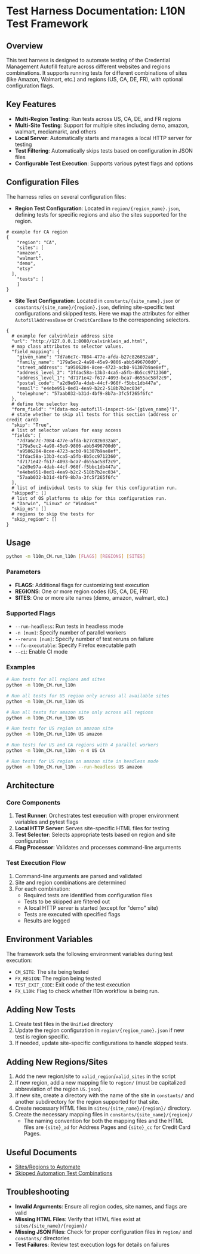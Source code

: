 # Test Harness Documentation: L10N Test Framework

## Overview

This test harness is designed to automate testing of the Credential Management Autofill feature across different websites and regions combinations. It supports running tests for different combinations of sites (like Amazon, Walmart, etc.) and regions (US, CA, DE, FR), with optional configuration flags.

## Key Features

- **Multi-Region Testing**: Run tests across US, CA, DE, and FR regions
- **Multi-Site Testing**: Support for multiple sites including demo, amazon, walmart, mediamarkt, and others
- **Local Server**: Automatically starts and manages a local HTTP server for testing
- **Test Filtering**: Automatically skips tests based on configuration in JSON files
- **Configurable Test Execution**: Supports various pytest flags and options

## Configuration Files

The harness relies on several configuration files:

- **Region Test Configuration**: Located in `region/{region_name}.json`, defining tests for specific regions and also the sites supported for the region.
```aiignore
# example for CA region
{
    "region": "CA",
    "sites": [
    "amazon",
    "walmart",
    "demo",
    "etsy"
  ],
    "tests": [
    ]
}
```
- **Site Test Configuration**: Located in `constants/{site_name}.json` or `constants/{site_name}/{region}.json`, defining site-specific test configurations and skipped tests. Here we map the attributes for either `AutofillAddressBase` or `CreditCardBase` to the corresponding selectors.

```aiignore
{
  # example for calvinklein address site
  "url": "http://127.0.0.1:8080/calvinklein_ad.html",
  # map class attributes to selector values.
  "field_mapping": {
    "given_name": "7d7a6c7c-7084-477e-afda-b27c826032a8",
    "family_name": "179a5ec2-4a98-45e9-9806-abb5496700d0",
    "street_address": "a9506204-8cee-4723-acb0-91307b9ae8ef",
    "address_level_2": "3fdac58a-13b3-4ca5-a5fb-8b5cc9712360",
    "address_level_1": "d7171e42-f617-4093-bca7-d655ac58f2c9",
    "postal_code": "a2d9e97a-4dab-44cf-960f-f5bbc1db447a",
    "email": "e4ebe951-0ed1-4ea9-b2c2-518b7b2ec034",
    "telephone": "57aab032-b31d-4bf9-8b7a-3fc5f265f6fc"
  },
  # define the selector key
  "form_field": "*[data-moz-autofill-inspect-id='{given_name}']",
  # state whether to skip all tests for this section (address or credit card)
  "skip": "True",
  # list of selector values for easy access
  "fields": [
    "7d7a6c7c-7084-477e-afda-b27c826032a8",
    "179a5ec2-4a98-45e9-9806-abb5496700d0",
    "a9506204-8cee-4723-acb0-91307b9ae8ef",
    "3fdac58a-13b3-4ca5-a5fb-8b5cc9712360",
    "d7171e42-f617-4093-bca7-d655ac58f2c9",
    "a2d9e97a-4dab-44cf-960f-f5bbc1db447a",
    "e4ebe951-0ed1-4ea9-b2c2-518b7b2ec034",
    "57aab032-b31d-4bf9-8b7a-3fc5f265f6fc"
  ],
  # list of individual tests to skip for this configuration run.
  "skipped": []
  # list of OS platforms to skip for this configuration run.
  # "Darwin", "Linux" or "Windows"
  "skip_os": []
  # regions to skip the tests for
  "skip_region": []
}

```
## Usage

```bash
python -m l10n_CM.run_l10n [FLAGS] [REGIONS] [SITES]
```

### Parameters

- **FLAGS**: Additional flags for customizing test execution
- **REGIONS**: One or more region codes (US, CA, DE, FR)
- **SITES**: One or more site names (demo, amazon, walmart, etc.)

### Supported Flags

- `--run-headless`: Run tests in headless mode
- `-n [num]`: Specify number of parallel workers
- `--reruns [num]`: Specify number of test reruns on failure
- `--fx-executable`: Specify Firefox executable path
- `--ci`: Enable CI mode

### Examples

```bash
# Run tests for all regions and sites
python -m l10n_CM.run_l10n

# Run all tests for US region only across all available sites
python -m l10n_CM.run_l10n US

# Run all tests for amazon site only across all regions
python -m l10n_CM.run_l10n US

# Run tests for US region on amazon site
python -m l10n_CM.run_l10n US amazon

# Run tests for US and CA regions with 4 parallel workers
python -m l10n_CM.run_l10n -n 4 US CA

# Run tests for US region on amazon site in headless mode
python -m l10n_CM.run_l10n --run-headless US amazon
```

## Architecture

### Core Components

1. **Test Runner**: Orchestrates test execution with proper environment variables and pytest flags
2. **Local HTTP Server**: Serves site-specific HTML files for testing
3. **Test Selector**: Selects appropriate tests based on region and site configuration
4. **Flag Processor**: Validates and processes command-line arguments

### Test Execution Flow

1. Command-line arguments are parsed and validated
2. Site and region combinations are determined
3. For each combination:
   - Required tests are identified from configuration files
   - Tests to be skipped are filtered out
   - A local HTTP server is started (except for "demo" site)
   - Tests are executed with specified flags
   - Results are logged

## Environment Variables

The framework sets the following environment variables during test execution:

- `CM_SITE`: The site being tested
- `FX_REGION`: The region being tested
- `TEST_EXIT_CODE`: Exit code of the test execution
- `FX_L10N`: Flag to check whether l10n workflow is being run.

## Adding New Tests

1. Create test files in the `Unified` directory
2. Update the region configuration in `region/{region_name}.json` if new test is region specific.
3. If needed, update site-specific configurations to handle skipped tests.

## Adding New Regions/Sites

1. Add the new region/site to `valid_region`/`valid_sites` in the script
2. If new region, add a new mapping file to `region/` (must be capitalized abbreviation of the region `US.json`).
3. If new site, create a directory with the name of the site in `constants/` and another subdirectory for the region supported for that site.
4. Create necessary HTML files in `sites/{site_name}/{region}/` directory.
5. Create the necessary mapping files in `constants/{site_name}/{region}/`
   * The naming convention for both the mapping files and the HTML files are `{site}_ad` for Address Pages and `{site}_cc` for Credit Card Pages.

## Useful Documents
- [Sites/Regions to Automate](https://docs.google.com/spreadsheets/d/15_ejIC3YABnMGHafgkLeuuu_wakfpiLapOmUdBF2pVI/edit?usp=sharing)
- [Skipped Automation Test Combinations](https://docs.google.com/document/d/18zYICZ3lbtUK7-LC-2Gt8jRbxQp0w0Is0ytM2BrcD7w/edit?usp=sharing)

## Troubleshooting

- **Invalid Arguments**: Ensure all region codes, site names, and flags are valid
- **Missing HTML Files**: Verify that HTML files exist at `sites/{site_name}/{region}/`
- **Missing JSON Files**: Check for proper configuration files in `region/` and `constants/` directories
- **Test Failures**: Review test execution logs for details on failures
